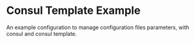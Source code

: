 # Consul Template Example

An example configuration to manage configuration files parameters, with consul and consul template.
